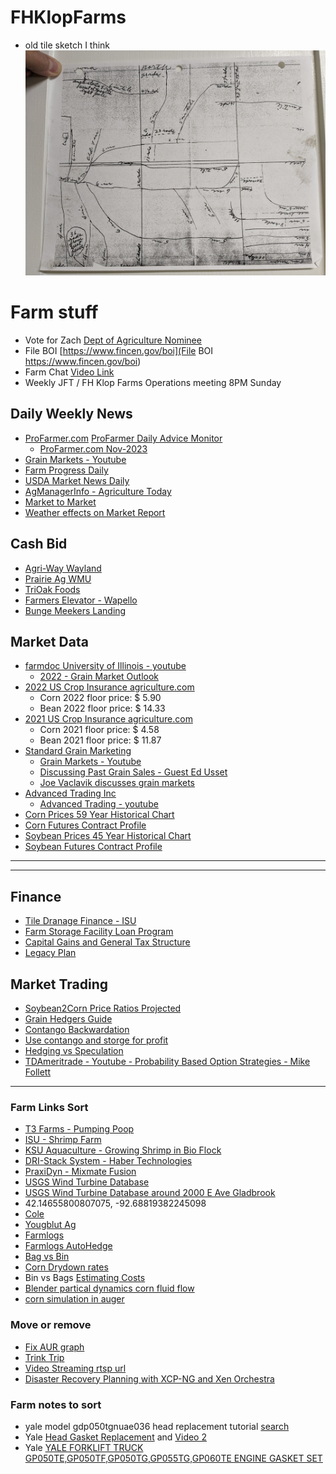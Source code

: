 # FHKlopFarms
- old tile sketch I think
![FHKlopFarms-OldTileLineSketch-PXL_20230816_181224945.jpg](FHKlopFarms-OldTileLineSketch-PXL_20230816_181224945.jpg)

# Farm stuff

- Vote for Zach [Dept of Agriculture Nominee](https://discourse.nomineesforthepeople.com/t/zach-johnson/13418)
- File BOI [https://www.fincen.gov/boi](File BOI https://www.fincen.gov/boi)
- Farm Chat [Video Link](https://meet.google.com/efv-bzzx-pqa)
- Weekly JFT / FH Klop Farms Operations meeting 8PM Sunday
  
## Daily Weekly News
- [ProFarmer.com](https://www.profarmer.com/) [ProFarmer Daily Advice Monitor](https://www.profarmer.com/news/advice-monitor/pro-farmers-daily-advice-monitor)
    - [ProFarmer.com Nov-2023](https://cdn.farmjournal.com/2023-11/Pro%20Farmer%20-%20November%2011,%202023.pdf)
- [Grain Markets - Youtube](https://www.youtube.com/channel/UCcy6azn7vrHgCC-tDMnk6FQ/videos)
- [Farm Progress Daily](https://www.youtube.com/user/FarmProgressDaily/videos)
- [USDA Market News Daily](https://www.ams.usda.gov/mnreports/nw_gr110.txt)
- [AgManagerInfo - Agriculture Today](https://www.youtube.com/user/AgManagerInfo/videos)
- [Market to Market](https://www.youtube.com/c/MarkettoMarket/videos)
- [Weather effects on Market Report](https://www.youtube.com/channel/UCSL03vbUSjnqnFGD7oBpaiw/videos)

## Cash Bid 
- [Agri-Way Wayland](https://www.agriwaypartners.com/)
- [Prairie Ag WMU](https://prairieagcommodities.com/)
- [TriOak Foods](https://trioak.com/grain/bids/iowa/)
- [Farmers Elevator - Wapello](https://farmerseande.com/)
- [Bunge Meekers Landing](https://www.bungeservices.com/irj/portal/anonymous?NavigationTarget=navurl://ecaba8d422883e7dbde99a395f51fb0c#Corn)

## Market Data
- [farmdoc University of Illinois - youtube](https://www.youtube.com/user/farmdocvideo/videos)
    - [2022 - Grain Market Outlook](https://www.youtube.com/watch?v=xSba_pF5sQ8)
- [2022 US Crop Insurance agriculture.com](https://www.agriculture.com/markets)
    - Corn 2022 floor price: $  5.90
    - Bean 2022 floor price: $ 14.33
- [2021 US Crop Insurance agriculture.com](https://www.agriculture.com/markets/newswire/us-crop-insurance-price-guarantees-point-to-higher-soy-corn-acres)
    - Corn 2021 floor price: $  4.58
    - Bean 2021 floor price: $ 11.87
- [Standard Grain Marketing](https://www.standardgrain.com/grain-marketing-plan/)
    - [Grain Markets - Youtube](https://www.youtube.com/channel/UCcy6azn7vrHgCC-tDMnk6FQ/videos)
    - [Discussing Past Grain Sales - Guest Ed Usset](https://www.youtube.com/watch?v=CBj5NUVerwk)
    - [Joe Vaclavik discusses grain markets](https://www.standardgrain.com/podcast/)
- [Advanced Trading Inc](tbd)
    - [Advanced Trading - youtube](https://www.youtube.com/c/AdvanceTradingIncBloomington/videos)
- [Corn Prices 59 Year Historical Chart](https://www.macrotrends.net/2532/corn-prices-historical-chart-data)
- [Corn Futures Contract Profile](https://www.barchart.com/futures/quotes/ZC*0/profile)
- [Soybean Prices 45 Year Historical Chart](https://www.macrotrends.net/2531/soybean-prices-historical-chart-data)
- [Soybean Futures Contract Profile](https://www.barchart.com/futures/quotes/ZS*0/profile)

---
---
## Finance
- [Tile Dranage Finance - ISU](https://www.extension.iastate.edu/agdm/wholefarm/html/c2-90.html)
- [Farm Storage Facility Loan Program](https://www.fsa.usda.gov/programs-and-services/price-support/facility-loans/farm-storage/)
- [Capital Gains and General Tax Structure](https://youtu.be/ezPs4ibFsNU?t=3264)
- [Legacy Plan](https://www.agweb.com/article/5-minute-succession-plan)

## Market Trading
- [Soybean2Corn Price Ratios Projected](https://farmdocdaily.illinois.edu/2017/03/relationships-of-soybean-to-corn-price-ratios.html)
- [Grain Hedgers Guide](https://www.cmegroup.com/trading/agricultural/files/grain-oilseed-hedgers-guide.pdf)
- [Contango Backwardation](https://www.investopedia.com/articles/07/contango_backwardation.asp)
- [Use contango and storge for profit](https://www.investopedia.com/ask/answers/041315/how-can-traders-use-contango-take-advantage-storage-shortage-crude-oil.asp)
- [Hedging vs Speculation](https://www.investopedia.com/ask/answers/difference-between-hedging-and-speculation/)
- [TDAmeritrade - Youtube - Probability Based Option Strategies - Mike Follett](https://www.youtube.com/watch?v=s1Gj8mM-csw)

---
### Farm Links Sort
- [T3 Farms - Pumping Poop](http://blog.christrees.com/farm/T3Farms/)
- [ISU - Shrimp Farm](https://www.amestrib.com/story/business/agricultural/2020/09/25/midland-co-aquaculture-iowa-state-grad-starts-shrimp-farm-former-story-city-outlet-mall/3510095001/)
- [KSU Aquaculture - Growing Shrimp in Bio Flock](https://www.youtube.com/watch?v=IwbDqB0C_-Y)
- [DRI-Stack System - Haber Technologies](https://www.drycorn.com/)
- [PraxiDyn - Mixmate Fusion](https://www.praxidyn.com/)
- [USGS Wind Turbine Database](https://eerscmap.usgs.gov/uswtdb/)
- [USGS Wind Turbine Database around 2000 E Ave Gladbrook](https://eerscmap.usgs.gov/uswtdb/viewer/#10.63/42.1426/-92.7044)
- 42.14655800807075, -92.68819382245098
- [Cole](https://www.google.com/maps/dir//42.1462716,-92.6876252/@42.1462576,-92.6875967,180m/data=!3m1!1e3!4m2!4m1!3e0)
- [Yougblut Ag](https://www.youngblutag.com/)
- [Farmlogs](https://farmlogs.com/)
- [Farmlogs AutoHedge](https://www.autohedgegrain.com/)
- [Bag vs Bin](https://extension.tennessee.edu/publications/Documents/W1060.pdf)
- [Corn Drydown rates](https://www.goldcountryseed.com/en-us/agronomy-library/corn-weights-drydown-rates.html#:~:text=The%20optimum%20harvest%20moisture%20content,is%20around%2023%20to%2025%25.&text=At%20this%20moisture%20content%20range,1%20to%202%25%2Fday.)
- Bin vs Bags [Estimating Costs](https://extension.tennessee.edu/publications/Documents/W1060.pdf)
- [Blender partical dynamics corn fluid flow](https://docs.blender.org/manual/en/2.80/physics/fluid/types/particle.html)
- [corn simulation in auger](https://elibrary.asabe.org/abstract.asp?aid=47268)

### Move or remove
- [Fix AUR graph](https://www.wachete.com/wachet/?share=TWQQQQR92C8T2CLPVNL5EL8J3F3HUVDYBBLGZ8AAENJJN9ZVN4TWRYPZBJN3MJ5PC25RPD787AVDGS3TDD4BM7NX9DT6PCFRCG44RHSDKNYMR47AWA3J564PKXF9C33JAKW9UTUYUGWEJ34SN6B9YLS3GZQSPLPVXL2RCQXCT57J6Q4AMDG9C47HKYN2MJ7K9XRFWQ4MQSH575S4V27JWZZ2VUCFDM4VWF4T4SRJHWJZSTQQQQQEJJAJCQB53RB4M6ZK8LNUSVJ8G5LNA4TUQXZDPCJCWPV2VERPQ4Z)
- [Trink Trip](https://www.amazon.com/photos/groups/RvV85izMQFmuS4DTPSa68g?messageAcntMismatch=true&ref_=pe_3384220_286969100_AP_S_G_AJ_CTA_sharing&contentType=comments&pageIndex=0)
- [Video Streaming rtsp url](https://community.geniusvision.net/platform/cprndr/manurtsp/1972813240772242692)
- [Disaster Recovery Planning with XCP-NG and Xen Orchestra](https://www.youtube.com/watch?v=26hiuEVya50)


### Farm notes to sort
- yale model gdp050tgnuae036 head replacement tutorial [search](https://www.google.com/search?q=yale+model+gdp050tgnuae036+head+replacement+tutorial&client=safari&sca_esv=7e140dff066c04a6&rls=en&sxsrf=ACQVn0--w-k6jtdbwOvlkJrXxqW2R3Oe5g%3A1710798355991&ei=E7b4Za6KPJCMm9cPh_a_0AY&ved=0ahUKEwju36nC5P6EAxUQxuYEHQf7D2oQ4dUDCA8&uact=5&oq=yale+model+gdp050tgnuae036+head+replacement+tutorial&gs_lp=Egxnd3Mtd2l6LXNlcnAiNHlhbGUgbW9kZWwgZ2RwMDUwdGdudWFlMDM2IGhlYWQgcmVwbGFjZW1lbnQgdHV0b3JpYWwyCBAAGIAEGKIEMggQABiJBRiiBDIIEAAYgAQYogQyCBAAGIAEGKIESJElUIgIWMwicAZ4AZABAJgBxAGgAaILqgEEMC4xMLgBA8gBAPgBAZgCD6ACywrCAgoQABhHGNYEGLADwgIEECEYFcICBxAhGAoYoAHCAgUQIRigAZgDAIgGAZAGCJIHAzYuOaAH4SQ&sclient=gws-wiz-serp#imgrc=EWEsnsYd-NwCPM&imgdii=4_3-AQLk2NjGwM)
- Yale [ Head Gasket Replacement](https://www.youtube.com/watch?v=PC1thVT2Zqo) and  [Video 2](https://www.youtube.com/watch?app=desktop&v=q6ox8yvcFvI)
- Yale [YALE FORKLIFT TRUCK GP050TE,GP050TF,GP050TG,GP055TG,GP060TE ENGINE GASKET SET](https://www.ebay.com/itm/193314354889)
